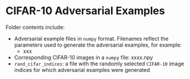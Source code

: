 # CIFAR-10 Adversarial Examples

Folder contents include:
- Adversarial example files in `numpy` format.  Filenames reflect the parameters used to generate the adversarial examples, for example:
  - xxx
- Corresponding CIFAR-10 images in a `numpy` file: xxxx.npy
- `rand_cifar_indices`: a file with the randomly selected `CIFAR-10` image indices for which adversarial examples were generated
